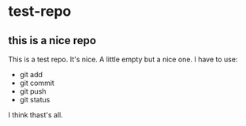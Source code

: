 # test-repo
## this is a nice repo
This is a test repo. It's nice. A little empty but a nice one. 
I have to use: 
- git add
- git commit
- git push
- git status

I think thast's all. 
